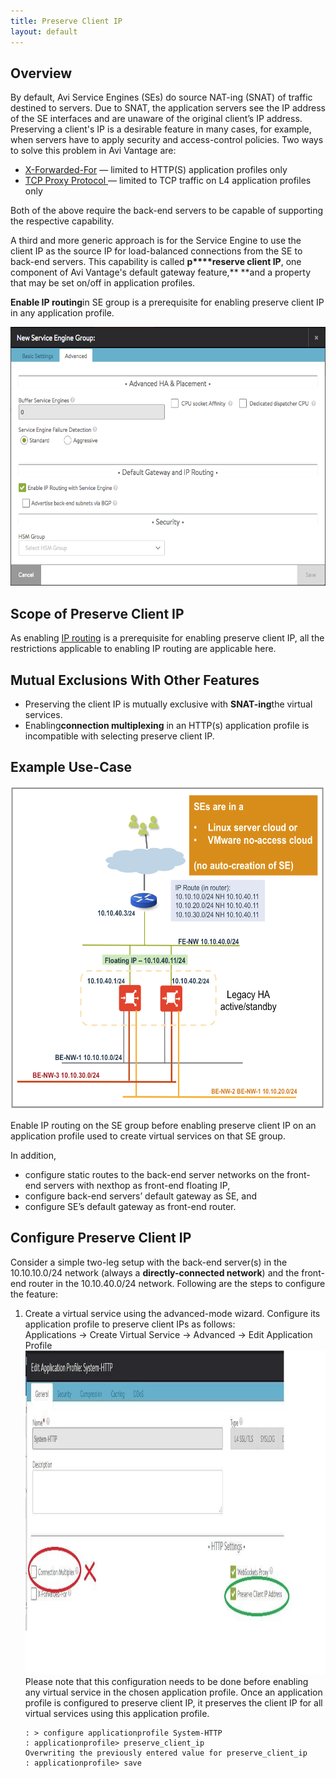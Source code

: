 ```yaml
---
title: Preserve Client IP
layout: default
---
```

## Overview

By default, Avi Service Engines (SEs) do source NAT-ing (SNAT) of traffic destined to servers. Due to SNAT, the application servers see the IP address of the SE interfaces and are unaware of the original client’s IP address. Preserving a client's IP is a desirable feature in many cases, for example, when servers have to apply security and access-control policies. Two ways to solve this problem in Avi Vantage are:

* <a href="/x-forwarded-for-header-insertion/">X-Forwarded-For</a> — limited to HTTP(S) application profiles only
* <a href="/proxy-protocol-support/">TCP Proxy Protocol </a>— limited to TCP traffic on L4 application profiles only 

Both of the above require the back-end servers to be capable of supporting the respective capability.

A third and more generic approach is for the Service Engine to use the client IP as the source IP for load-balanced connections from the SE to back-end servers. This capability is called **p****reserve client IP**, one component of Avi Vantage's default gateway feature,** **and a property that may be set on/off in application profiles.

**Enable IP routing**in SE group is a prerequisite for enabling preserve client IP in any application profile.

<a href="img/enable-IP-routing-in-SE.png"><img class="aligncenter wp-image-18553" src="img/enable-IP-routing-in-SE.png" alt="enable IP routing in SE" width="600" height="414"></a>

## Scope of Preserve Client IP

As enabling <a href="/default-gateway-ip-routing-on-avi-se/">IP routing</a> is a prerequisite for enabling preserve client IP, all the restrictions applicable to enabling IP routing are applicable here.

## Mutual Exclusions With Other Features

* Preserving the client IP is mutually exclusive with **SNAT-ing**the virtual services.
* Enabling**connection multiplexing** in an HTTP(s) application profile is incompatible with selecting preserve client IP. 

## Example Use-Case

<a href="img/Screen-Shot-2016-11-13-at-8.44.59-PM.png"><img class="wp-image-19839 aligncenter" src="img/Screen-Shot-2016-11-13-at-8.44.59-PM.png" alt="multiple back-end networks" width="600" height="517"></a>

Enable IP routing on the SE group before enabling preserve client IP on an application profile used to create virtual services on that SE group.

In addition,

* configure static routes to the back-end server networks on the front-end servers with nexthop as front-end floating IP,
* configure back-end servers’ default gateway as SE, and
* configure SE’s default gateway as front-end router. 

## Configure Preserve Client IP

Consider a simple two-leg setup with the back-end server(s) in the 10.10.10.0/24 network (always a **directly-connected network**) and the front-end router in the 10.10.40.0/24 network. Following are the steps to configure the feature:
<ol> 
 <li>Create a virtual service using the advanced-mode wizard. Configure its application profile to preserve client IPs as follows:<br> Applications -&gt; Create Virtual Service -&gt; Advanced -&gt; Edit Application Profile<a href="img/Configure-Preserve-Client-IP-step-one.jpg"><img class="size-full wp-image-18016 aligncenter" src="img/Configure-Preserve-Client-IP-step-one.jpg" alt="Configure Preserve Client IP step one" width="1082" height="518"></a><span style="font-weight: 400;">Please note that this configuration needs to be done before enabling any virtual service in the chosen application profile. Once an application profile is configured to preserve client IP, it preserves the client IP for all virtual services using this application profile.</span><br> 
  <!-- Crayon Syntax Highlighter v2.7.1 --> <pre><code class="language-lua">: &gt; configure applicationprofile System-HTTP
: applicationprofile&gt; preserve_client_ip
Overwriting the previously entered value for preserve_client_ip
: applicationprofile&gt; save</code></pre> 
  <!-- [Format Time: 0.0005 seconds] -->  </li> 
</ol> 